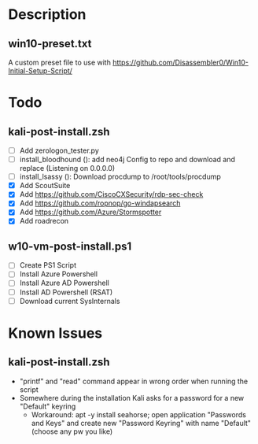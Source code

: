 # Description
## win10-preset.txt
A custom preset file to use with https://github.com/Disassembler0/Win10-Initial-Setup-Script/

# Todo
## kali-post-install.zsh
- [ ] Add zerologon_tester.py
- [ ] install_bloodhound (): add neo4j Config to repo and download and replace (Listening on 0.0.0.0)
- [ ] install_lsassy (): Download procdump to /root/tools/procdump
- [X] Add ScoutSuite
- [X] Add https://github.com/CiscoCXSecurity/rdp-sec-check
- [X] Add https://github.com/ropnop/go-windapsearch 
- [X] Add https://github.com/Azure/Stormspotter
- [X] Add roadrecon

## w10-vm-post-install.ps1
- [ ] Create PS1 Script
- [ ] Install Azure Powershell
- [ ] Install Azure AD Powershell
- [ ] Install AD Powershell (RSAT)
- [ ] Download current SysInternals

# Known Issues
## kali-post-install.zsh
- "printf" and "read" command appear in wrong order when running the script
- Somewhere during the installation Kali asks for a password for a new "Default" keyring
  - Workaround: apt -y install seahorse; open application "Passwords and Keys" and create new "Password Keyring" with name "Default" (choose any pw you like)
